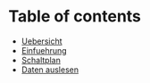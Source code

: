 # Table of contents

* [Uebersicht](README.md)
* [Einfuehrung](einfuehrung.md)
* [Schaltplan](schaltplan.md)
* [Daten auslesen](daten-auslesen.md)

